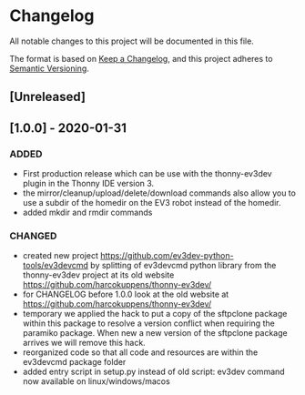 
# Changelog

All notable changes to this project will be documented in this file.

The format is based on [Keep a Changelog](https://keepachangelog.com/en/1.0.0/),
and this project adheres to [Semantic Versioning](https://semver.org/spec/v2.0.0.html).

## [Unreleased]

## [1.0.0] - 2020-01-31

### ADDED
- First production release which can be use with the thonny-ev3dev plugin in the Thonny IDE version 3. 
- the mirror/cleanup/upload/delete/download commands also allow you to use a subdir of the homedir on the EV3 robot instead
  of the homedir.
- added mkdir and rmdir commands

### CHANGED
- created new project  https://github.com/ev3dev-python-tools/ev3devcmd
  by splitting of ev3devcmd python library from the thonny-ev3dev project at its
  old website https://github.com/harcokuppens/thonny-ev3dev/
- for CHANGELOG before 1.0.0 look at the old website at https://github.com/harcokuppens/thonny-ev3dev/
- temporary we applied the hack to put a copy of the sftpclone package within this package to
  resolve a version conflict when requiring the paramiko package. When new a new version of the sftpclone 
  package arrives we will remove this hack. 
- reorganized code so that all code and resources are within the ev3devcmd package folder  
- added entry script in setup.py instead of old script: ev3dev command now available on linux/windows/macos
